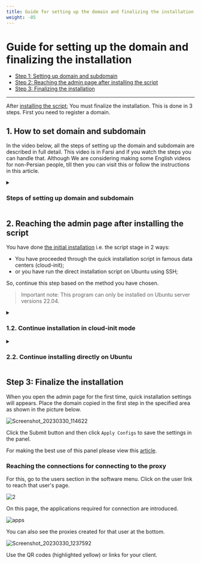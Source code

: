 ```yaml
---
title: Guide for setting up the domain and finalizing the installation (Initial setting after installation)
weight: -85
---
```


<div dir="ltr" markdown="1">

# Guide for setting up the domain and finalizing the installation
- [Step 1: Setting up domain and subdomain](#1-how-to-set-domain-and-subdomain)
- [Step 2: Reaching the admin page after installing the script](#2-reaching-the-admin-page-after-installing-the-script)
- [Step 3: Finalizing the installation](#step-3-finalize-the-installation)
***
After [installing the script](/manager/installation-and-setup/guide/); You must finalize the installation. This is done in 3 steps. First you need to register a domain.

## 1. How to set domain and subdomain
In the video below, all the steps of setting up the domain and subdomain are described in full detail. This video is in Farsi and if you watch the steps you can handle that. Although We are considering making some English videos for non-Persian people, till then you can visit this or follow the instructions in this article.

<!--
<div align=center markdown=1>
 
[![subdomain](https://img.youtube.com/vi/l-KKRus2KS0/maxresdefault.jpg)](https://www.youtube.com/watch?v=l-KKRus2KS0)
</div>

-->

<details markdown=1><summary><h3>Steps of setting up domain and subdomain</h3></summary>
- First, go to [this site](https://freedns.afraid.org/signup/) and create an account (It does not need your real information but the email must be correct)

 <div align=center markdown=1>
 
![224300370-52b9a063-9265-4ff1-83e7-23970b6a4ecf](https://user-images.githubusercontent.com/125398461/228727381-0fb49767-a5dc-4e48-a0a5-21c2bb793e73.png)
</div>

- Activate the account via the email sent to you.
- Login to the created account and click on [this link](https://freedns.afraid.org/domain/registry/) and choose one of the publlic domains

<div align=center markdown=1>
 
![Screenshot_20230330_081052](https://user-images.githubusercontent.com/125398461/228738584-a12bacc8-9039-454b-8921-43ddee18d092.png)

</div>
It is better to choose domains with these extensions:

`com` , `net` , `org`  


- Enter your desired subdomain and the IP of your server.
<div align=center markdown=1>
 
![224301533-6743a65d-e45f-475c-a94d-7b6c428ffd84](https://user-images.githubusercontent.com/125398461/228729855-a95334af-a87e-4668-be7e-643a4d6a0a83.png)
</div>
 - Copy the created subdomain.

> These steps were only for direct domain if you want to know how to register other types of domain; Click [here](/manager/wiki/Domain-types-and-how-to-register-them).

</details>

## 2. Reaching the admin page after installing the script
You have done [the initial installation](https://github-com/hiddify/hiddify-config/wiki/#installation-guide) i.e. the script stage in 2 ways:
  - You have proceeded through the quick installation script in famous data centers (cloud-init);
  - or you have run the direct installation script on Ubuntu using SSH;

So, continue this step based on the method you have chosen.

> Important note: This program can only be installed on Ubuntu server versions 22.04.

<details markdown="1"><summary><h3>1.2. Continue installation in cloud-init mode</h3></summary>
If you have used quick installation scripts (cloud-init mode) for famous data centers such as Hetzner, Vultr, etc.; Therefore, in this case, a temporary link (valid for one hour) will be created for you.

#### What to do to reach the temporary link?
Wait at least 10 minutes. Then open the IP address in your browser. 

IP is a 4-part number separated by dot. `http://ip`

For example, if your IP is 1.1.1.1, you should enter the following address in your browser: `http://1.1.1.1`

Note: that temporary address is only active for one hour and after that it becomes inactive.

<div align=center markdown=1>
 
![Screenshot_20230325_144941en](https://user-images.githubusercontent.com/125398461/228808969-e289d4da-8857-45ec-96e6-353729e129ec.png)
</div>

You will reach the admin page by opening one time link.

</details>

<details markdown="1"><summary><h3>2.2. Continue installing directly on Ubuntu</h3></summary>
If you have used the installation method on Ubuntu; At the end of the installation, admin links will be generated in the terminal for you. Please make sure that the admin link is in the correct format. <a href="/manager/domain-worker-cdn-and-tunneling/The-correct-format-of-admin-link/">More information</a>

Open the link in the browser in order to enter the admin page.

</details>

## Step 3: Finalize the installation
When you open the admin page for the first time, quick installation settings will appears. Place the domain copied in the first step in the specified area as shown in the picture below.

![Screenshot_20230330_114622](https://user-images.githubusercontent.com/125398461/228776688-61847f37-72de-4111-9287-a0a733e62126.png)

Click the Submit button and then click `Apply Configs` to save the settings in the panel.

For making the best use of this panel please view this [article](/manager/configuration-and-advanced-settings/How-to-configure-Hiddify-panel-properly/).

### Reaching the connections for connecting to the proxy
For this, go to the users section in the software menu. Click on the user link to reach that user's page.

![2](https://user-images.githubusercontent.com/125398461/228784909-0e696cbc-b073-4c66-a660-88b5c0b87ee7.png)


On this page, the applications required for connection are introduced.

![apps](https://user-images.githubusercontent.com/125398461/228784738-3e9a2e69-8725-479c-a792-9b84298cb4ff.png)

You can also see the proxies created for that user at the bottom.

![Screenshot_20230330_1237592](https://user-images.githubusercontent.com/125398461/228791254-f968a44f-c18a-454b-9927-ac7fe4c32e6d.png)

Use the QR codes (highlighted yellow) or links for your client.
